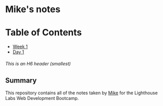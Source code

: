 # Mike's notes
# Table of Contents
* [Week 1](/Week_1)
* [Day 1](/Week_1/day_1)
###### This is an H6 header (smallest)
## Summary 

This repository contains all of the notes taken by [Mike](https://github.com/minmin227/lighthouse-web-note/blob/master/readme.md) for the Lighthouse Labs Web Development Bootcamp.

